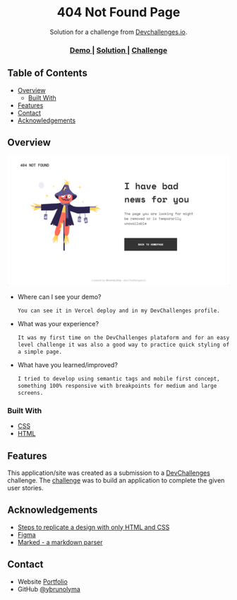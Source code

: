 <!-- Please update value in the {}  -->

<h1 align="center">404 Not Found Page</h1>

<div align="center">
   Solution for a challenge from  <a href="http://devchallenges.io" target="_blank">Devchallenges.io</a>.
</div>

<div align="center">
  <h3>
    <a href="hhttps://404-page-kohl.vercel.app/">
      Demo
    </a>
    <span> | </span>
    <a href="https://{your-url-to-the-solution}">
      Solution
    </a>
    <span> | </span>
    <a href="https://devchallenges.io/challenges/wBunSb7FPrIepJZAg0sY">
      Challenge
    </a>
  </h3>
</div>

<!-- TABLE OF CONTENTS -->

## Table of Contents

- [Overview](#overview)
  - [Built With](#built-with)
- [Features](#features)
- [Contact](#contact)
- [Acknowledgements](#acknowledgements)

<!-- OVERVIEW -->

## Overview

![screenshot](./assets/screenshot.png)

- Where can I see your demo?

      You can see it in Vercel deploy and in my DevChallenges profile.

- What was your experience?

      It was my first time on the DevChallenges plataform and for an easy level challenge it was also a good way to practice quick styling of a simple page.

- What have you learned/improved?

      I tried to develop using semantic tags and mobile first concept, something 100% responsive with breakpoints for medium and large screens.

### Built With

- [CSS](https://developer.mozilla.org/pt-BR/docs/Web/CSS)
- [HTML](https://developer.mozilla.org/pt-BR/docs/Web/HTML)

## Features

This application/site was created as a submission to a [DevChallenges](https://devchallenges.io/challenges) challenge. The [challenge](https://devchallenges.io/challenges/wBunSb7FPrIepJZAg0sY) was to build an application to complete the given user stories.

## Acknowledgements

- [Steps to replicate a design with only HTML and CSS](https://devchallenges-blogs.web.app/how-to-replicate-design/)
- [Figma](https://www.figma.com/)
- [Marked - a markdown parser](https://github.com/chjj/marked)

## Contact

- Website [Portfolio](https://brunolima-portfolio.vercel.app/)
- GitHub [@ybrunolyma](https://github.com/brunolyma)

